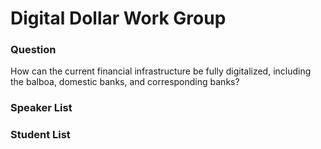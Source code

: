 # Digital Dollar Work Group

### Question

How can the current financial infrastructure be fully digitalized, including the balboa, domestic banks, and corresponding banks?

### Speaker List

### Student List

